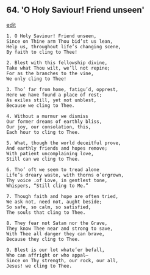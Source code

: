 
## 64.  'O Holy Saviour! Friend unseen'
[edit](https://docs.google.com/document/d/17wkco_tOL465eIOTNh12lK_5f-Rq2_Ch/edit?mode=html)



    1. O Holy Saviour! Friend unseen,
    Since on Thine arm Thou bid’st us lean, 
    Help us, throughout life’s changing scene,
    By faith to cling to Thee!

    2. Blest with this fellowship divine,
    Take what Thou wilt, we’ll not repine; 
    For as the branches to the vine,
    We only cling to Thee!

    3. Tho’ far from home, fatigu’d, opprest,
    Here we have found a place of rest;
    As exiles still, yet not unblest,
    Because we cling to Thee.

    4. Without a murmur we dismiss 
    Our former dreams of earthly bliss,
    Our joy, our consolation, this,
    Each hour to cling to Thee.

    5. What, though the world deceitful prove, 
    And earthly friends and hopes remove; 
    With patient uncomplaining love,
    Still can we cling to Thee.

    6. Tho’ oft we seem to tread alone
    Life’s dreary waste, with thorns o’ergrown, 
    Thy voice .of Love, in gentlest tone, 
    Whispers, “Still cling to Me.”

    7. Though faith and hope are often tried,
    We ask not, need not, aught beside;
    So safe, so calm, so satisfied,
    The souls that cling to Thee.

    8. They fear not Satan nor the Grave,
    They know Thee near and strong to save, 
    With Thee all danger they can brave,
    Because they cling to Thee.

    9. Blest is our lot whate’er befall,
    Who can affright or who appal—
    Since on Thy strength, our rock, our all, 
    Jesus! we cling to Thee.
